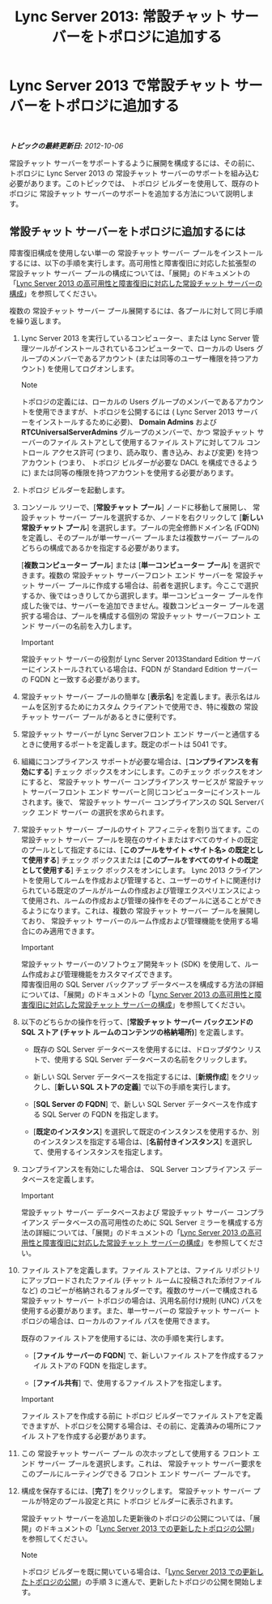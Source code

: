 ﻿---
title: 'Lync Server 2013: 常設チャット サーバーをトポロジに追加する'
TOCTitle: 常設チャット サーバーをトポロジに追加する
ms:assetid: 8389b307-8c17-4e45-b3b5-5dc9fcfc2ffb
ms:mtpsurl: https://technet.microsoft.com/ja-jp/library/JJ205049(v=OCS.15)
ms:contentKeyID: 48272691
ms.date: 05/19/2016
mtps_version: v=OCS.15
ms.translationtype: HT
---

# Lync Server 2013 で常設チャット サーバーをトポロジに追加する

 

_**トピックの最終更新日:** 2012-10-06_

常設チャット サーバーをサポートするように展開を構成するには、その前に、トポロジに Lync Server 2013 の 常設チャット サーバーのサポートを組み込む必要があります。このトピックでは、 トポロジ ビルダーを使用して、既存のトポロジに 常設チャット サーバーのサポートを追加する方法について説明します。

## 常設チャット サーバーをトポロジに追加するには

障害復旧構成を使用しない単一の 常設チャット サーバー プールをインストールするには、以下の手順を実行します。高可用性と障害復旧に対応した拡張型の 常設チャット サーバー プールの構成については、「展開」のドキュメントの「[Lync Server 2013 の高可用性と障害復旧に対応した常設チャット サーバーの構成](lync-server-2013-configuring-persistent-chat-server-for-high-availability-and-disaster-recovery.md)」を参照してください。

複数の 常設チャット サーバー プール展開するには、各プールに対して同じ手順を繰り返します。

1.  Lync Server 2013 を実行しているコンピューター、または Lync Server 管理ツールがインストールされているコンピューターで、ローカルの Users グループのメンバーであるアカウント (または同等のユーザー権限を持つアカウント) を使用してログオンします。
    
    > [!NOTE]
    > トポロジの定義には、ローカルの Users グループのメンバーであるアカウントを使用できますが、トポロジを公開するには ( Lync Server 2013 サーバーをインストールするために必要)、 <strong>Domain Admins</strong> および <strong>RTCUniversalServerAdmins</strong> グループのメンバーで、かつ 常設チャット サーバーのファイル ストアとして使用するファイル ストアに対してフル コントロール アクセス許可 (つまり、読み取り、書き込み、および変更) を持つアカウント (つまり、 トポロジ ビルダーが必要な DACL を構成できるように) または同等の権限を持つアカウントを使用する必要があります。


2.  トポロジ ビルダーを起動します。

3.  コンソール ツリーで、\[**常設チャット プール**\] ノードに移動して展開し、 常設チャット サーバー プールを選択するか、ノードを右クリックして \[**新しい 常設チャット プール**\] を選択します。プールの完全修飾ドメイン名 (FQDN) を定義し、そのプールが単一サーバー プールまたは複数サーバー プールのどちらの構成であるかを指定する必要があります。
    
    \[**複数コンピューター プール**\] または \[**単一コンピューター プール**\] を選択できます。複数の 常設チャット サーバーフロント エンド サーバーを 常設チャット サーバー プールに作成する場合は、前者を選択します。今ここで選択するか、後ではっきりしてから選択します。単一コンピューター プールを作成した後では、サーバーを追加できません。複数コンピューター プールを選択する場合は、プールを構成する個別の 常設チャット サーバーフロント エンド サーバーの名前を入力します。
    

    > [!IMPORTANT]
    > 常設チャット サーバーの役割が Lync Server 2013Standard Edition サーバーにインストールされている場合は、FQDN が Standard Edition サーバーの FQDN と一致する必要があります。



4.  常設チャット サーバー プールの簡単な \[**表示名**\] を定義します。表示名はルームを区別するためにカスタム クライアントで使用でき、特に複数の 常設チャット サーバー プールがあるときに便利です。

5.  常設チャット サーバーが Lync Serverフロント エンド サーバーと通信するときに使用するポートを定義します。既定のポートは 5041 です。

6.  組織にコンプライアンス サポートが必要な場合は、\[**コンプライアンスを有効にする**\] チェック ボックスをオンにします。このチェック ボックスをオンにすると、 常設チャット サーバー コンプライアンス サービスが 常設チャット サーバーフロント エンド サーバーと同じコンピューターにインストールされます。後で、 常設チャット サーバー コンプライアンスの SQL Serverバック エンド サーバー の選択を求められます。

7.  常設チャット サーバー プールのサイト アフィニティを割り当てます。この 常設チャット サーバー プールを現在のサイトまたはすべてのサイトの既定のプールとして指定するには、\[**このプールをサイト \<サイト名\> の既定として使用する**\] チェック ボックスまたは \[**このプールをすべてのサイトの既定として使用する**\] チェック ボックスをオンにします。 Lync 2013 クライアントを使用してルームを作成および管理すると、ユーザーのサイトに関連付けられている既定のプールがルームの作成および管理エクスペリエンスによって使用され、ルームの作成および管理の操作をそのプールに送ることができるようになります。これは、複数の 常設チャット サーバー プールを展開しており、 常設チャット サーバーのルーム作成および管理機能を使用する場合にのみ適用できます。
    

    > [!IMPORTANT]
    > 常設チャット サーバーのソフトウェア開発キット (SDK) を使用して、ルーム作成および管理機能をカスタマイズできます。<BR>障害復旧用の SQL Server バックアップ データベースを構成する方法の詳細については、「展開」のドキュメントの「<A href="lync-server-2013-configuring-persistent-chat-server-for-high-availability-and-disaster-recovery.md">Lync Server 2013 の高可用性と障害復旧に対応した常設チャット サーバーの構成</A>」を参照してください。



8.  以下のどちらかの操作を行って、\[**常設チャット サーバー バックエンドの SQL ストア (チャット ルームのコンテンツの格納場所)**\] を定義します。
    
      - 既存の SQL Server データベースを使用するには、ドロップダウン リストで、使用する SQL Server データベースの名前をクリックします。
    
      - 新しい SQL Server データベースを指定するには、\[**新規作成**\] をクリックし、\[**新しい SQL ストアの定義**\] で以下の手順を実行します。
    
    <!-- end list -->
    
      - \[**SQL Server の FQDN**\] で、新しい SQL Server データベースを作成する SQL Server の FQDN を指定します。
    
      - \[**既定のインスタンス**\] を選択して既定のインスタンスを使用するか、別のインスタンスを指定する場合は、\[**名前付きインスタンス**\] を選択して、使用するインスタンスを指定します。

9.  コンプライアンスを有効にした場合は、 SQL Server コンプライアンス データベースを定義します。
    

    > [!IMPORTANT]
    > 常設チャット サーバー データベースおよび 常設チャット サーバー コンプライアンス データベースの高可用性のために SQL Server ミラーを構成する方法の詳細については、「展開」のドキュメントの「<A href="lync-server-2013-configuring-persistent-chat-server-for-high-availability-and-disaster-recovery.md">Lync Server 2013 の高可用性と障害復旧に対応した常設チャット サーバーの構成</A>」を参照してください。



10. ファイル ストアを定義します。ファイル ストアとは、ファイル リポジトリにアップロードされたファイル (チャット ルームに投稿された添付ファイルなど) のコピーが格納されるフォルダーです。複数のサーバーで構成される 常設チャット サーバー トポロジの場合は、汎用名前付け規則 (UNC) パスを使用する必要があります。また、単一サーバーの 常設チャット サーバー トポロジの場合は、ローカルのファイル パスを使用できます。
    
    既存のファイル ストアを使用するには、次の手順を実行します。
    
      - \[**ファイル サーバーの FQDN**\] で、新しいファイル ストアを作成するファイル ストアの FQDN を指定します。
    
      - \[**ファイル共有**\] で、使用するファイル ストアを指定します。
    

    > [!IMPORTANT]
    > ファイル ストアを作成する前に トポロジ ビルダーでファイル ストアを定義できますが、トポロジを公開する場合は、その前に、定義済みの場所にファイル ストアを作成する必要があります。



11. この 常設チャット サーバー プール の次ホップとして使用する フロント エンド サーバー プールを選択します。これは、 常設チャット サーバー要求をこのプールにルーティングできる フロント エンド サーバー プールです。

12. 構成を保存するには、\[**完了**\] をクリックします。 常設チャット サーバー プールが特定のプール設定と共に トポロジ ビルダーに表示されます。
    
    常設チャット サーバーを追加した更新後のトポロジの公開については、「展開」のドキュメントの「[Lync Server 2013 での更新したトポロジの公開](lync-server-2013-publish-the-updated-topology.md)」を参照してください。
    
    > [!NOTE]
    > トポロジ ビルダーを既に開いている場合は、「<a href="lync-server-2013-publish-the-updated-topology.md">Lync Server 2013 での更新したトポロジの公開</a>」の手順 3 に進んで、更新したトポロジの公開を開始します。

